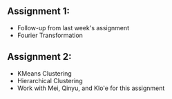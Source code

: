## Assignment 1:
- Follow-up from last week's assignment
- Fourier Transformation

## Assignment 2:
- KMeans Clustering
- Hierarchical Clustering
- Work with Mei, Qinyu, and Klo'e for this assignment